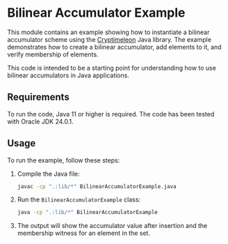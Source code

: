 # Bilinear Accumulator Example

This module contains an example showing how to instantiate a bilinear accumulator scheme using the [Cryptimeleon](https://cryptimeleon.org/) Java library.
The example demonstrates how to create a bilinear accumulator, add elements to it, and verify membership of elements.

This code is intended to be a starting point for understanding how to use bilinear accumulators in Java applications.

## Requirements
To run the code, Java 11 or higher is required. The code has been tested with Oracle JDK 24.0.1.

## Usage
To run the example, follow these steps:
1. Compile the Java file:
   ```bash
   javac -cp ".:lib/*" BilinearAccumulatorExample.java
   ```
2. Run the `BilinearAccumulatorExample` class:
   ```bash
   java -cp ".:lib/*" BilinearAccumulatorExample
   ```
3. The output will show the accumulator value after insertion and the membership witness for an element in the set.